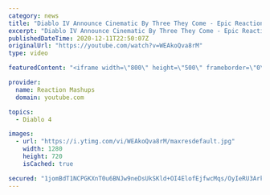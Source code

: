 ```yaml
---
category: news
title: "Diablo IV Announce Cinematic By Three They Come - Epic Reaction Mashup"
excerpt: "Diablo IV Announce Cinematic By Three They Come - Epic Reaction Mashup ▷ All WoW Cinematic Reaction Mashups ..."
publishedDateTime: 2020-12-11T22:50:07Z
originalUrl: "https://youtube.com/watch?v=WEAkoQva8rM"
type: video

featuredContent: "<iframe width=\"800\" height=\"500\" frameborder=\"0\" src=\"https://www.youtube.com/embed/WEAkoQva8rM\" allow=\"accelerometer; autoplay; encrypted-media; gyroscope; picture-in-picture\" allowfullscreen></iframe>"

provider:
  name: Reaction Mashups
  domain: youtube.com

topics:
  - Diablo 4

images:
  - url: "https://i.ytimg.com/vi/WEAkoQva8rM/maxresdefault.jpg"
    width: 1280
    height: 720
    isCached: true

secured: "1jomBdT1NCPGKXnT0u6BNJw9neDsUkSKld+OI4ElofEjfwcMqs/OyIeRU3ArkKmxJCy63FqhJqx+Y8cPcZKr+iBuUZ8VNDG7QIsGkQavk5T7J8/5Nq3QRseFSjQmp5Vre5zI+ppH+m9sdq/XyfQEA22IKMUF1itF1vLc55G2swuwGaGRgMNi7c3A1ucUilR0gDa9WLhmtfGOtohnZRxY58n94W50LEVw4fiQnN0+UAGXC+d9Uwc7LSY8xaTSW6keeSiBFOY8tO3wuoA3SQYPsZ5oy4PAIhkrFNHkwROXmkBHmu7QJwt1/zZjjfMJZa1ukzBh+X9+l3s5KasMt7add9sM2Q5mHbf2+VidFiBH3n7n+BPNfQzhOla7eLq/PuqssSW3+g7paeHbflYkmN8s4A==;+aBtAjPOV+QpkZ9xgHax1A=="
---
```


